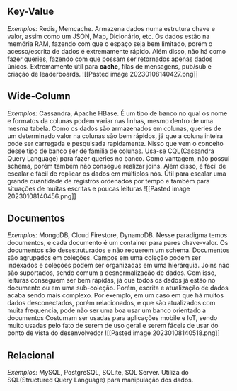 ## Key-Value
*Exemplos:* Redis, Memcache.
Armazena dados numa estrutura chave e valor, assim como um JSON, Map, Dicionário, etc.
Os dados estão na memória RAM, fazendo com que o espaço seja bem limitado, porém o acesso/escrita de dados é extremamente rápido. Além disso, não há como fazer queries, fazendo com que possam ser retornados apenas dados únicos.
Extremamente útil para **cache**, filas de mensagens, pub/sub e criação de leaderboards.
![[Pasted image 20230108140427.png]]

## Wide-Column
*Exemplos:* Cassandra, Apache HBase.
É um tipo de banco no qual os nome e formatos da colunas podem variar nas linhas, mesmo dentro de uma mesma tabela. Como os dados são armazenados em colunas, queries de um determinado valor na colunas são bem rápidos, já que a coluna inteira pode ser carregada e pesquisada rapidamente.
Nisso que vem o conceito desse tipo de banco ser de família de colunas.
Usa-se CQL(Cassandra Query Language) para fazer queries no banco. Como vantagem, não possui schema, porém também não consegue realizar joins. Além disso, é fácil de escalar e fácil de replicar os dados em múltiplos nós.
Útil para escalar uma grande quantidade de registros ordenados por tempo e também para situações de muitas escritas e poucas leituras
![[Pasted image 20230108140456.png]]
## Documentos
*Exemplos:* MongoDB, Cloud Firestore, DynamoDB.
Nesse paradigma temos documentos, e cada documento é um container para pares chave-valor. Os documentos são desestruturados e não requerem um schema.
Documentos são agrupados em coleções. Campos em uma coleção podem ser indexados e coleções podem ser organizadas em uma hierárquia. Joins não são suportados, sendo comum a desnormalização de dados. 
Com isso, leituras conseguem ser bem rápidas, já que todos os dados já estão no documento ou em uma sub-coleção. Porém, escrita e atualização de dados acaba sendo mais complexo. Por exemplo, em um caso em que há muitos dados desconectados, porém relacionados, e que são atualizados com muita frequencia, pode não ser uma boa usar um banco orientado a documentos
Costumam ser usadas para aplicações mobile e IoT, sendo muito usadas pelo fato de serem de uso geral e serem fáceis de usar do ponto de vista do desenvolvedor
![[Pasted image 20230108140518.png]]

## Relacional
*Exemplos:* MySQL, PostgreSQL, SQLite, SQL Server.
Utiliza do SQL(Structured Query Language) para manipulação dos dados.